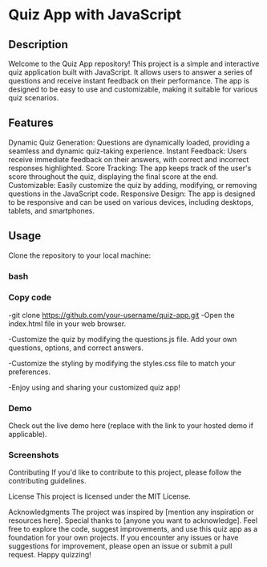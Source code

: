 # Quiz App with JavaScript
## Description
Welcome to the Quiz App repository! This project is a simple and interactive quiz application built with JavaScript. It allows users to answer a series of questions and receive instant feedback on their performance. The app is designed to be easy to use and customizable, making it suitable for various quiz scenarios.

## Features
Dynamic Quiz Generation: Questions are dynamically loaded, providing a seamless and dynamic quiz-taking experience.
Instant Feedback: Users receive immediate feedback on their answers, with correct and incorrect responses highlighted.
Score Tracking: The app keeps track of the user's score throughout the quiz, displaying the final score at the end.
Customizable: Easily customize the quiz by adding, modifying, or removing questions in the JavaScript code.
Responsive Design: The app is designed to be responsive and can be used on various devices, including desktops, tablets, and smartphones.

## Usage
Clone the repository to your local machine:

### bash

### Copy code
-git clone https://github.com/your-username/quiz-app.git
-Open the index.html file in your web browser.

-Customize the quiz by modifying the questions.js file. Add your own questions, options, and correct answers.

-Customize the styling by modifying the styles.css file to match your preferences.

-Enjoy using and sharing your customized quiz app!

### Demo
Check out the live demo here (replace with the link to your hosted demo if applicable).

### Screenshots

Contributing
If you'd like to contribute to this project, please follow the contributing guidelines.

License
This project is licensed under the MIT License.

Acknowledgments
The project was inspired by [mention any inspiration or resources here].
Special thanks to [anyone you want to acknowledge].
Feel free to explore the code, suggest improvements, and use this quiz app as a foundation for your own projects. If you encounter any issues or have suggestions for improvement, please open an issue or submit a pull request. Happy quizzing!






